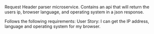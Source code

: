 Request Header parser microservice.
Contains an api that will return the users ip, browser language, and operating system in a json response.

Follows the following requirements:
User Story: I can get the IP address, language and operating system for my browser.